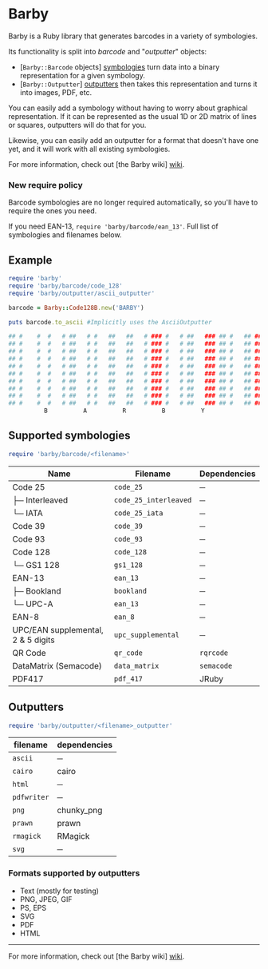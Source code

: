 # Barby
Barby is a Ruby library that generates barcodes in a variety of symbologies.

Its functionality is split into _barcode_ and "_outputter_" objects:
  * [`Barby::Barcode` objects] [symbologies] turn data into a binary representation for a given symbology.
  * [`Barby::Outputter`] [outputters] then takes this representation and turns it into images, PDF, etc.

You can easily add a symbology without having to worry about graphical
representation. If it can be represented as the usual 1D or 2D matrix of
lines or squares, outputters will do that for you.

Likewise, you can easily add an outputter for a format that doesn't have one
yet, and it will work with all existing symbologies.

For more information, check out [the Barby wiki] [wiki].

### New require policy

Barcode symbologies are no longer required automatically, so you'll have to
require the ones you need.

If you need EAN-13, `require 'barby/barcode/ean_13'`. Full list of symbologies and filenames below.

## Example

```ruby
require 'barby'
require 'barby/barcode/code_128'
require 'barby/outputter/ascii_outputter'

barcode = Barby::Code128B.new('BARBY')

puts barcode.to_ascii #Implicitly uses the AsciiOutputter

## #    #  #   # ##   # #   ##   ##   # ### #   # ##   ### ## #   ## ### ### ##   ### # ##
## #    #  #   # ##   # #   ##   ##   # ### #   # ##   ### ## #   ## ### ### ##   ### # ##
## #    #  #   # ##   # #   ##   ##   # ### #   # ##   ### ## #   ## ### ### ##   ### # ##
## #    #  #   # ##   # #   ##   ##   # ### #   # ##   ### ## #   ## ### ### ##   ### # ##
## #    #  #   # ##   # #   ##   ##   # ### #   # ##   ### ## #   ## ### ### ##   ### # ##
## #    #  #   # ##   # #   ##   ##   # ### #   # ##   ### ## #   ## ### ### ##   ### # ##
## #    #  #   # ##   # #   ##   ##   # ### #   # ##   ### ## #   ## ### ### ##   ### # ##
## #    #  #   # ##   # #   ##   ##   # ### #   # ##   ### ## #   ## ### ### ##   ### # ##
## #    #  #   # ##   # #   ##   ##   # ### #   # ##   ### ## #   ## ### ### ##   ### # ##
## #    #  #   # ##   # #   ##   ##   # ### #   # ##   ### ## #   ## ### ### ##   ### # ##
          B          A          R          B          Y
```

## Supported symbologies

```ruby
require 'barby/barcode/<filename>'
```

| Name                                | Filename              | Dependencies  |
| ----------------------------------- | --------------------- | ------------- |
| Code 25                             | `code_25`             | ─             |
| ├─ Interleaved                      | `code_25_interleaved` | ─             |
| └─ IATA                             | `code_25_iata`        | ─             |
| Code 39                             | `code_39`             | ─             |
| Code 93                             | `code_93`             | ─             |
| Code 128                            | `code_128`            | ─             |
| └─ GS1 128                          | `gs1_128`             | ─             |
| EAN-13                              | `ean_13`              | ─             |
| ├─ Bookland                         | `bookland`            | ─             |
| └─ UPC-A                            | `ean_13`              | ─             |
| EAN-8                               | `ean_8`               | ─             |
| UPC/EAN supplemental, 2 & 5 digits  | `upc_supplemental`    | ─             |
| QR Code                             | `qr_code`             | `rqrcode`     |
| DataMatrix (Semacode)               | `data_matrix`         | `semacode`    |
| PDF417                              | `pdf_417`             | JRuby         |


## Outputters

```ruby
require 'barby/outputter/<filename>_outputter'
```

| filename    | dependencies  |
| ----------- | ------------- |
| `ascii`     | ─             |
| `cairo`     | cairo         |
| `html`      | ─             |
| `pdfwriter` | ─             |
| `png`       | chunky_png    |
| `prawn`     | prawn         |
| `rmagick`   | RMagick       |
| `svg`       | ─             |

### Formats supported by outputters

* Text (mostly for testing)
* PNG, JPEG, GIF
* PS, EPS
* SVG
* PDF
* HTML

---

For more information, check out [the Barby wiki] [wiki].


  [wiki]: https://github.com/toretore/barby/wiki
  [symbologies]: https://github.com/toretore/barby/wiki/Symbologies
  [outputters]: https://github.com/toretore/barby/wiki/Outputters
